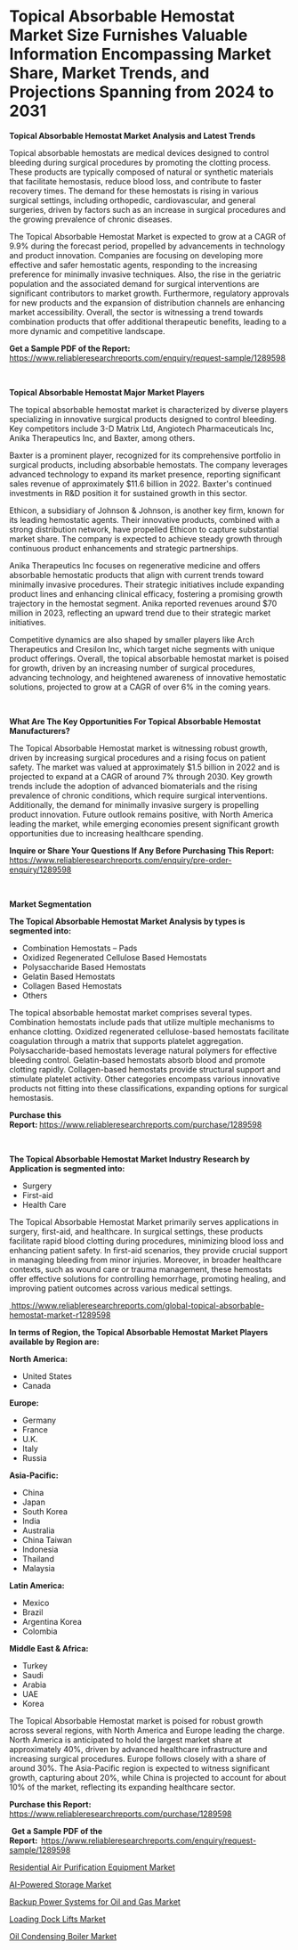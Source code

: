 <p><h1>Topical Absorbable Hemostat Market Size Furnishes Valuable Information Encompassing Market Share, Market Trends, and Projections Spanning from 2024 to 2031</h1></p><p><strong>Topical Absorbable Hemostat Market Analysis and Latest Trends</strong></p>
<p><p>Topical absorbable hemostats are medical devices designed to control bleeding during surgical procedures by promoting the clotting process. These products are typically composed of natural or synthetic materials that facilitate hemostasis, reduce blood loss, and contribute to faster recovery times. The demand for these hemostats is rising in various surgical settings, including orthopedic, cardiovascular, and general surgeries, driven by factors such as an increase in surgical procedures and the growing prevalence of chronic diseases.</p><p>The Topical Absorbable Hemostat Market is expected to grow at a CAGR of 9.9% during the forecast period, propelled by advancements in technology and product innovation. Companies are focusing on developing more effective and safer hemostatic agents, responding to the increasing preference for minimally invasive techniques. Also, the rise in the geriatric population and the associated demand for surgical interventions are significant contributors to market growth. Furthermore, regulatory approvals for new products and the expansion of distribution channels are enhancing market accessibility. Overall, the sector is witnessing a trend towards combination products that offer additional therapeutic benefits, leading to a more dynamic and competitive landscape.</p></p>
<p><strong>Get a Sample PDF of the Report:&nbsp;</strong> <a href="https://www.reliableresearchreports.com/enquiry/request-sample/1289598?utm_campaign=121&utm_medium=2&utm_source=Github&utm_content=ia&utm_term=26102024&utm_id=topical-absorbable-hemostat">https://www.reliableresearchreports.com/enquiry/request-sample/1289598</a></p>
<p>&nbsp;</p>
<p><strong>Topical Absorbable Hemostat Major Market Players</strong></p>
<p><p>The topical absorbable hemostat market is characterized by diverse players specializing in innovative surgical products designed to control bleeding. Key competitors include 3-D Matrix Ltd, Angiotech Pharmaceuticals Inc, Anika Therapeutics Inc, and Baxter, among others.</p><p>Baxter is a prominent player, recognized for its comprehensive portfolio in surgical products, including absorbable hemostats. The company leverages advanced technology to expand its market presence, reporting significant sales revenue of approximately $11.6 billion in 2022. Baxter's continued investments in R&D position it for sustained growth in this sector.</p><p>Ethicon, a subsidiary of Johnson & Johnson, is another key firm, known for its leading hemostatic agents. Their innovative products, combined with a strong distribution network, have propelled Ethicon to capture substantial market share. The company is expected to achieve steady growth through continuous product enhancements and strategic partnerships.</p><p>Anika Therapeutics Inc focuses on regenerative medicine and offers absorbable hemostatic products that align with current trends toward minimally invasive procedures. Their strategic initiatives include expanding product lines and enhancing clinical efficacy, fostering a promising growth trajectory in the hemostat segment. Anika reported revenues around $70 million in 2023, reflecting an upward trend due to their strategic market initiatives.</p><p>Competitive dynamics are also shaped by smaller players like Arch Therapeutics and Cresilon Inc, which target niche segments with unique product offerings. Overall, the topical absorbable hemostat market is poised for growth, driven by an increasing number of surgical procedures, advancing technology, and heightened awareness of innovative hemostatic solutions, projected to grow at a CAGR of over 6% in the coming years.</p></p>
<p>&nbsp;</p>
<p><strong>What Are The Key Opportunities For Topical Absorbable Hemostat Manufacturers?</strong></p>
<p><p>The Topical Absorbable Hemostat market is witnessing robust growth, driven by increasing surgical procedures and a rising focus on patient safety. The market was valued at approximately $1.5 billion in 2022 and is projected to expand at a CAGR of around 7% through 2030. Key growth trends include the adoption of advanced biomaterials and the rising prevalence of chronic conditions, which require surgical interventions. Additionally, the demand for minimally invasive surgery is propelling product innovation. Future outlook remains positive, with North America leading the market, while emerging economies present significant growth opportunities due to increasing healthcare spending.</p></p>
<p><strong>Inquire or Share Your Questions If Any Before Purchasing This Report:</strong> <a href="https://www.reliableresearchreports.com/enquiry/pre-order-enquiry/1289598?utm_campaign=121&utm_medium=2&utm_source=Github&utm_content=ia&utm_term=26102024&utm_id=topical-absorbable-hemostat">https://www.reliableresearchreports.com/enquiry/pre-order-enquiry/1289598</a></p>
<p>&nbsp;</p>
<p><strong>Market Segmentation</strong></p>
<p><strong>The Topical Absorbable Hemostat Market Analysis by types is segmented into:</strong></p>
<p><ul><li>Combination Hemostats – Pads</li><li>Oxidized Regenerated Cellulose Based Hemostats</li><li>Polysaccharide Based Hemostats</li><li>Gelatin Based Hemostats</li><li>Collagen Based Hemostats</li><li>Others</li></ul></p>
<p><p>The topical absorbable hemostat market comprises several types. Combination hemostats include pads that utilize multiple mechanisms to enhance clotting. Oxidized regenerated cellulose-based hemostats facilitate coagulation through a matrix that supports platelet aggregation. Polysaccharide-based hemostats leverage natural polymers for effective bleeding control. Gelatin-based hemostats absorb blood and promote clotting rapidly. Collagen-based hemostats provide structural support and stimulate platelet activity. Other categories encompass various innovative products not fitting into these classifications, expanding options for surgical hemostasis.</p></p>
<p><strong>Purchase this Report:&nbsp;</strong><a href="https://www.reliableresearchreports.com/purchase/1289598?utm_campaign=121&utm_medium=2&utm_source=Github&utm_content=ia&utm_term=26102024&utm_id=topical-absorbable-hemostat">https://www.reliableresearchreports.com/purchase/1289598</a></p>
<p>&nbsp;</p>
<p><strong>The Topical Absorbable Hemostat Market Industry Research by Application is segmented into:</strong></p>
<p><ul><li>Surgery</li><li>First-aid</li><li>Health Care</li></ul></p>
<p><p>The Topical Absorbable Hemostat Market primarily serves applications in surgery, first-aid, and healthcare. In surgical settings, these products facilitate rapid blood clotting during procedures, minimizing blood loss and enhancing patient safety. In first-aid scenarios, they provide crucial support in managing bleeding from minor injuries. Moreover, in broader healthcare contexts, such as wound care or trauma management, these hemostats offer effective solutions for controlling hemorrhage, promoting healing, and improving patient outcomes across various medical settings.</p></p>
<p><a href="https://www.reliableresearchreports.com/global-topical-absorbable-hemostat-market-r1289598?utm_campaign=121&utm_medium=2&utm_source=Github&utm_content=ia&utm_term=26102024&utm_id=topical-absorbable-hemostat">&nbsp;https://www.reliableresearchreports.com/global-topical-absorbable-hemostat-market-r1289598</a></p>
<p><strong>In terms of Region, the Topical Absorbable Hemostat Market Players available by Region are:</strong></p>
<p>
    <p> <strong> North America: </strong>
        <ul>
            <li>United States</li>
            <li>Canada</li>
        </ul>
        </p> 
    <p> <strong> Europe: </strong>
        <ul>
            <li>Germany</li>
            <li>France</li>
            <li>U.K.</li>
            <li>Italy</li>
            <li>Russia</li>
        </ul>
        </p> 
    <p> <strong> Asia-Pacific: </strong>
        <ul>
            <li>China</li>
            <li>Japan</li>
            <li>South Korea</li>
            <li>India</li>
            <li>Australia</li>
            <li>China Taiwan</li>
            <li>Indonesia</li>
            <li>Thailand</li>
            <li>Malaysia</li>
        </ul>
        </p> 
    <p> <strong> Latin America: </strong>
        <ul>
            <li>Mexico</li>
            <li>Brazil</li>
            <li>Argentina Korea</li>
            <li>Colombia</li>
        </ul>
        </p> 
    <p> <strong> Middle East & Africa: </strong>
        <ul>
            <li>Turkey</li>
            <li>Saudi</li>
            <li>Arabia</li>
            <li>UAE</li>
            <li>Korea</li>
        </ul>
    </p>
    </p>
<p><p>The Topical Absorbable Hemostat market is poised for robust growth across several regions, with North America and Europe leading the charge. North America is anticipated to hold the largest market share at approximately 40%, driven by advanced healthcare infrastructure and increasing surgical procedures. Europe follows closely with a share of around 30%. The Asia-Pacific region is expected to witness significant growth, capturing about 20%, while China is projected to account for about 10% of the market, reflecting its expanding healthcare sector.</p></p>
<p><strong>Purchase this Report: </strong><a href="https://www.reliableresearchreports.com/purchase/1289598?utm_campaign=121&utm_medium=2&utm_source=Github&utm_content=ia&utm_term=26102024&utm_id=topical-absorbable-hemostat">https://www.reliableresearchreports.com/purchase/1289598</a></p>
<p>&nbsp;<strong>Get a Sample PDF of the Report:&nbsp;&nbsp;</strong><a href="https://www.reliableresearchreports.com/enquiry/request-sample/1289598?utm_campaign=121&utm_medium=2&utm_source=Github&utm_content=ia&utm_term=26102024&utm_id=topical-absorbable-hemostat">https://www.reliableresearchreports.com/enquiry/request-sample/1289598</a></p>
<p><strong></strong></p>
<p><p><a href="https://github.com/lambertr3e8v/Market-Research-Report-List-1/blob/main/residential-air-purification-equipment-market.md?utm_campaign=121&utm_medium=2&utm_source=Github&utm_content=ia&utm_term=26102024&utm_id=topical-absorbable-hemostat">Residential Air Purification Equipment Market</a></p><p><a href="https://github.com/CarolynWatkins697/Market-Research-Report-List-1/blob/main/ai-powered-storage-market.md?utm_campaign=121&utm_medium=2&utm_source=Github&utm_content=ia&utm_term=26102024&utm_id=topical-absorbable-hemostat">AI-Powered Storage Market</a></p><p><a href="https://www.linkedin.com/pulse/evaluating-global-backup-power-systems-oil-gas-market-trends-mtpve?utm_campaign=121&utm_medium=2&utm_source=Github&utm_content=ia&utm_term=26102024&utm_id=topical-absorbable-hemostat">Backup Power Systems for Oil and Gas Market</a></p><p><a href="https://issuu.com/reportprime-2/docs/loading-dock-lifts-market-size-2030_433dbbc3874630?utm_campaign=121&utm_medium=2&utm_source=Github&utm_content=ia&utm_term=26102024&utm_id=topical-absorbable-hemostat">Loading Dock Lifts Market</a></p><p><a href="https://issuu.com/reportprime-2/docs/oil-condensing-boiler-market-size-2_9fe156956c3b81?utm_campaign=121&utm_medium=2&utm_source=Github&utm_content=ia&utm_term=26102024&utm_id=topical-absorbable-hemostat">Oil Condensing Boiler Market</a></p></p>